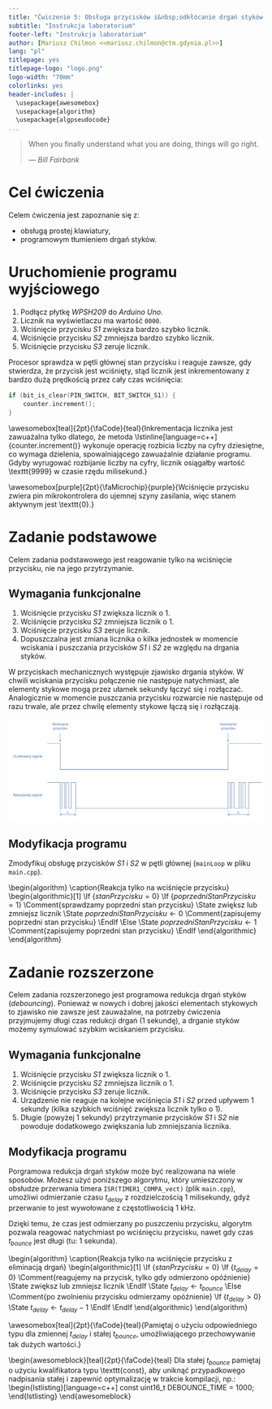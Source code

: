 ```yaml
---
title: "Ćwiczenie 5: Obsługa przycisków i&nbsp;odkłócanie drgań styków (_debouncing_)"
subtitle: "Instrukcja laboratorium"
footer-left: "Instrukcja laboratorium"
author: [Mariusz Chilmon <<mariusz.chilmon@ctm.gdynia.pl>>]
lang: "pl"
titlepage: yes
titlepage-logo: "logo.png"
logo-width: "70mm"
colorlinks: yes
header-includes: |
  \usepackage{awesomebox}
  \usepackage{algorithm}
  \usepackage{algpseudocode}
...
```


> When you finally understand what you are doing, things will go right.
>
> — _Bill Fairbank_

# Cel ćwiczenia

Celem ćwiczenia jest zapoznanie się z:

* obsługą prostej klawiatury,
* programowym tłumieniem drgań styków.

# Uruchomienie programu wyjściowego

1. Podłącz płytkę _WPSH209_ do _Arduino Uno_.
1. Licznik na wyświetlaczu ma wartość `0000`.
1. Wciśnięcie przycisku _S1_ zwiększa bardzo szybko licznik.
1. Wciśnięcie przycisku _S2_ zmniejsza bardzo szybko licznik.
1. Wciśnięcie przycisku _S3_ zeruje licznik.

Procesor sprawdza w pętli głównej stan przycisku i reaguje zawsze, gdy stwierdza, że przycisk jest wciśnięty, stąd licznik jest inkrementowany z bardzo dużą prędkością przez cały czas wciśnięcia:

```cpp
if (bit_is_clear(PIN_SWITCH, BIT_SWITCH_S1)) {
    counter.increment();
}
```

\awesomebox[teal]{2pt}{\faCode}{teal}{Inkrementacja licznika jest zawuażalna tylko dlatego, że metoda \lstinline[language=c++]{counter.increment()} wykonuje operację rozbicia liczby na cyfry dziesiętne, co wymaga dzielenia, spowalniającego zawuażalnie działanie programu. Gdyby wyrugować rozbijanie liczby na cyfry, licznik osiągałby wartość \texttt{9999} w czasie rzędu milisekund.}

\awesomebox[purple]{2pt}{\faMicrochip}{purple}{Wciśnięcie przycisku zwiera pin mikrokontrolera do ujemnej szyny zasilania, więc stanem aktywnym jest \texttt{0}.}

# Zadanie podstawowe

Celem zadania podstawowego jest reagowanie tylko na wciśnięcie przycisku, nie na jego przytrzymanie.

## Wymagania funkcjonalne

1. Wciśnięcie przycisku _S1_ zwiększa licznik o 1.
1. Wciśnięcie przycisku _S2_ zmniejsza licznik o 1.
1. Wciśnięcie przycisku _S3_ zeruje licznik.
1. Dopuszczalna jest zmiana licznika o kilka jednostek w momencie wciskania i puszczania przycisków _S1_ i _S2_ ze względu na drgania styków.

W przyciskach mechanicznych występuje zjawisko drgania styków. W chwili wciskania przycisku połączenie nie następuje natychmiast, ale elementy stykowe mogą przez ułamek sekundy łączyć się i rozłączać. Analogicznie w momencie puszczania przycisku rozwarcie nie następuje od razu trwale, ale przez chwilę elementy stykowe łączą się i rozłączają.

![Drganie styków przez czas $t_1$ po wciśnięciu i $t_2$ po zwolnieniu przycisku](bounce.svg)

## Modyfikacja programu

Zmodyfikuj obsługę przycisków _S1_ i _S2_ w pętli głównej (`mainLoop` w pliku `main.cpp`).

\begin{algorithm}
\caption{Reakcja tylko na wciśnięcie przycisku}
\begin{algorithmic}[1]
\If {$stanPrzycisku = 0$}
    \If {$poprzedniStanPrzycisku = 1$}
    \Comment{sprawdzamy poprzedni stan przycisku}
        \State zwiększ lub zmniejsz licznik
        \State $poprzedniStanPrzycisku\gets 0$
        \Comment{zapisujemy poprzedni stan przycisku}
    \EndIf
\Else
    \State $poprzedniStanPrzycisku\gets 1$
    \Comment{zapisujemy poprzedni stan przycisku}
\EndIf
\end{algorithmic}
\end{algorithm}

# Zadanie rozszerzone

Celem zadania rozszerzonego jest programowa redukcja drgań styków (_debouncing_). Ponieważ w&nbsp;nowych i&nbsp;dobrej jakości elementach stykowych to zjawisko nie zawsze jest zauważalne, na potrzeby ćwiczenia przyjmujemy długi czas redukcji drgań (1&nbsp;sekundę), a drganie styków możemy symulować szybkim wciskaniem przycisku.

## Wymagania funkcjonalne

1. Wciśnięcie przycisku _S1_ zwiększa licznik o 1.
1. Wciśnięcie przycisku _S2_ zmniejsza licznik o 1.
1. Wciśnięcie przycisku _S3_ zeruje licznik.
1. Urządzenie nie reaguje na kolejne wciśnięcia _S1_ i _S2_ przed upływem 1 sekundy (kilka szybkich wciśnięć zwiększa licznik tylko o 1).
1. Długie (powyżej 1&nbsp;sekundy) przytrzymanie przycisków _S1_ i _S2_ nie powoduje dodatkowego zwiększania lub zmniejszania licznika.

## Modyfikacja programu

Porgramowa redukcja drgań styków może być realizowana na wiele sposobów. Możesz użyć poniższego algorytmu, który umieszczony w obsłudze przerwania timera `ISR(TIMER1_COMPA_vect)` (plik `main.cpp`), umożliwi odmierzanie czasu $t_{delay}$ z rozdzielczością 1&nbsp;milisekundy, gdyż przerwanie to jest wywołowane z częstotliwością 1&nbsp;kHz.

Dzięki temu, że czas jest odmierzany po puszczeniu przycisku, algorytm pozwala reagować natychmiast po wciśnięciu przycisku, nawet gdy czas $t_{bounce}$ jest długi (tu: 1&nbsp;sekunda).

\begin{algorithm}
\caption{Reakcja tylko na wciśnięcie przycisku z eliminacją drgań}
\begin{algorithmic}[1]
\If {$stanPrzycisku = 0$}
    \If {$t_{delay} = 0$}
    \Comment{reagujemy na przycisk, tylko gdy odmierzono opóźnienie}
        \State zwiększ lub zmniejsz licznik
    \EndIf
    \State $t_{delay}\gets t_{bounce}$
\Else
    \Comment{po zwolnieniu przycisku odmierzamy opóźnienie}
    \If {$t_{delay} > 0$}
        \State $t_{delay}\gets t_{delay} - 1$
    \EndIf
\EndIf
\end{algorithmic}
\end{algorithm}

\awesomebox[teal]{2pt}{\faCode}{teal}{Pamiętaj o użyciu odpowiedniego typu dla zmiennej $t_{delay}$ i stałej $t_{bounce}$, umożliwiającego przechowywanie tak dużych wartości.}

\begin{awesomeblock}[teal]{2pt}{\faCode}{teal}
Dla stałej $t_{bounce}$ pamiętaj o użyciu kwalifikatora typu \texttt{const}, aby uniknąć przypadkowego nadpisania stałej i zapewnić optymalizację w trakcie kompilacji, np.:
\begin{lstlisting}[language=c++]
const uint16_t DEBOUNCE_TIME = 1000;
\end{lstlisting}
\end{awesomeblock}
